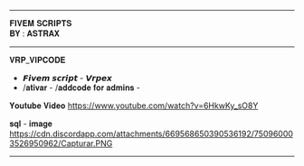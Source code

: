  ---------------------------------------
 
   𝐅𝐈𝐕𝐄𝐌 𝐒𝐂𝐑𝐈𝐏𝐓𝐒                    
         𝐁𝐘 : 𝐀𝐒𝐓𝐑𝐀𝐗   
     
---------------------------------------
   𝐕𝐑𝐏_𝐕𝐈𝐏𝐂𝐎𝐃𝐄

- 𝙁𝙞𝙫𝙚𝙢 𝙨𝙘𝙧𝙞𝙥𝙩 - 𝙑𝙧𝙥𝙚𝙭 
- /𝐚𝐭𝐢𝐯𝐚𝐫 - /𝐚𝐝𝐝𝐜𝐨𝐝𝐞  𝐟𝐨𝐫 𝐚𝐝𝐦𝐢𝐧𝐬 -

𝐘𝐨𝐮𝐭𝐮𝐛𝐞 𝐕𝐢𝐝𝐞𝐨
 https://www.youtube.com/watch?v=6HkwKy_sO8Y

𝐬𝐪𝐥 - 𝐢𝐦𝐚𝐠𝐞
https://cdn.discordapp.com/attachments/669568650390536192/750960003526950962/Capturar.PNG

---------------------------------------
